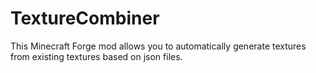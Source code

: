 # TextureCombiner

This Minecraft Forge mod allows you to automatically generate textures from existing textures based on json files.